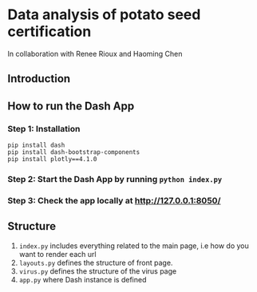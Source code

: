 # Data analysis of potato seed certification

In collaboration with Renee Rioux and Haoming Chen


## Introduction

## How to run the Dash App

### Step 1: Installation

```
pip install dash
pip install dash-bootstrap-components
pip install plotly==4.1.0

```

### Step 2: Start the Dash App by running ```python index.py```

### Step 3: Check the app locally at http://127.0.0.1:8050/


## Structure

1. ```index.py``` includes everything related to the main page, i.e how do you want to render each url
2. ```layouts.py``` defines the structure of front page.
3. ```virus.py``` defines the structure of the virus page
4. ```app.py``` where Dash instance is defined






